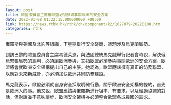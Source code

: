 ```yaml
---
layout: post
title: 歐盟委員會主席稱歐盟必須參與事關歐洲的安全方案
date: 2022-01-08 01:22:15.000000000 +08:00
link: https://news.rthk.hk/rthk/ch/component/k2/1627879-20220108.htm
categories: rthk
---
```


俄羅斯與美國及北約等組織，下星期舉行安全磋商，議題涉及烏克蘭局勢。

到訪巴黎的歐盟委員會主席馮德萊恩，與法國總統馬克龍舉行記者會時說，解決俄烏緊張局勢的談判，必須讓歐洲參與，又指歐盟必須參與事關歐洲的安全方案，歐盟將會就歐洲安全架構提出自己的主張。她認為，歐盟應該擁有真正的防務聯盟，以應對未來新威脅，亦必須加快歐洲共同防務建設。

馬克龍表示，歐盟必須就自身安全採取明確行動，關乎歐洲安全架構的條約，首先是歐洲人的事。他又說，歐盟應該與俄羅斯進行坦率、有要求，以及經過協調的對話，但對話並不意味讓步，歐洲安全架構亦必須整合歐盟各成員國的需求。
